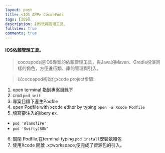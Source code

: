 ```yaml
---
layout: post
title: <IOS APP> CocoaPods
tags: [IOS]
description: IOS依賴管理工具.
fullview: true
comments: true
---
```


#### IOS依賴管理工具。

>cocoapods是IOS專案的依賴管理工具，與Java的Maven、Gradle扮演同樣的角色，方便進行類、庫的管理與引入。


>以cocoapod初始化xcode project步驟:
1. open terminal 指到專案目錄下
2. cmd `pod init`
3. 專案目錄下產生Podfile
4. open Podfile with xcode editor by typing `open -a Xcode Podfile`
5. 填寫要注入的libery ex.
  * `pod 'Alamofire'`
  * `pod 'SwiftyJSON'`
6. 關閉 Podfile,在terminal typing `pod install`安裝依賴包
7. 使用Xcode 開啟 .xcworkspace,便完成了資源包的引入。
